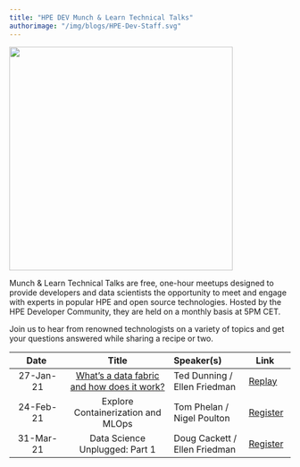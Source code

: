 ```yaml
---
title: "HPE DEV Munch & Learn Technical Talks"
authorimage: "/img/blogs/HPE-Dev-Staff.svg"
---
```


<img src="/img/skillup/MunchandLearn.jpg" width="400">


Munch & Learn Technical Talks are free, one-hour meetups designed to provide developers and data scientists the opportunity to meet and engage with experts in popular HPE and open source technologies. Hosted by the HPE Developer Community, they are held on a monthly basis at 5PM CET. 

Join us to hear from renowned technologists on a variety of topics and get your questions answered while sharing a recipe or two.

|&nbsp;&nbsp;&nbsp;&nbsp;&nbsp;Date&nbsp;&nbsp;&nbsp;&nbsp;&nbsp;&nbsp;          | Title  | Speaker(s)  |&nbsp;&nbsp;&nbsp;Link&nbsp;&nbsp;&nbsp;&nbsp;&nbsp;   |
|:-------------:|:------------:|:------- |:-------------|
| 27-Jan-21 | [What’s a data fabric and how does it work?](/uploads/media/2020/12/munch-and-learn-dunning-1611939333032.pdf)                                                    | Ted Dunning / Ellen Friedman              | [Replay](https://vimeo.com/507072887) |
| 24-Feb-21 | Explore Containerization and MLOps                                                           | Tom Phelan / Nigel Poulton             | [Register](https://hpe.zoom.us/meeting/register/tJYkdequqTwsE9LuPAgPDbV-mf1V7jq23Mxj)   |
| 31-Mar-21 | Data Science Unplugged: Part 1 | Doug Cackett / Ellen Friedman              | [Register](https://hpe.zoom.us/meeting/register/tJYudO2uqD8iGddvDqH__n4v3lgzyAg42FrL) | 